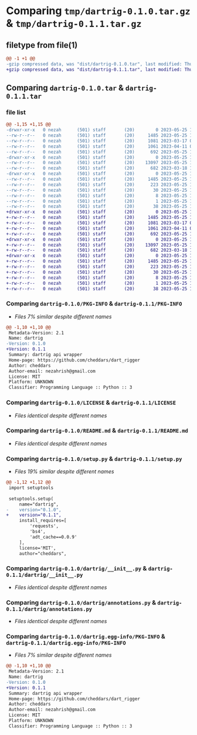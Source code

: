 # Comparing `tmp/dartrig-0.1.0.tar.gz` & `tmp/dartrig-0.1.1.tar.gz`

## filetype from file(1)

```diff
@@ -1 +1 @@
-gzip compressed data, was "dist/dartrig-0.1.0.tar", last modified: Thu May 25 14:35:11 2023, max compression
+gzip compressed data, was "dist/dartrig-0.1.1.tar", last modified: Thu May 25 14:48:04 2023, max compression
```

## Comparing `dartrig-0.1.0.tar` & `dartrig-0.1.1.tar`

### file list

```diff
@@ -1,15 +1,15 @@
-drwxr-xr-x   0 nezah      (501) staff       (20)        0 2023-05-25 14:35:11.000000 dartrig-0.1.0/
--rw-r--r--   0 nezah      (501) staff       (20)     1485 2023-05-25 14:35:11.000000 dartrig-0.1.0/PKG-INFO
--rw-r--r--   0 nezah      (501) staff       (20)     1081 2023-03-17 05:39:07.000000 dartrig-0.1.0/LICENSE
--rw-r--r--   0 nezah      (501) staff       (20)     1061 2023-04-11 08:24:52.000000 dartrig-0.1.0/README.md
--rw-r--r--   0 nezah      (501) staff       (20)      692 2023-05-25 14:35:10.000000 dartrig-0.1.0/setup.py
-drwxr-xr-x   0 nezah      (501) staff       (20)        0 2023-05-25 14:35:11.000000 dartrig-0.1.0/dartrig/
--rw-r--r--   0 nezah      (501) staff       (20)    13097 2023-05-25 14:35:10.000000 dartrig-0.1.0/dartrig/__init__.py
--rw-r--r--   0 nezah      (501) staff       (20)      682 2023-03-18 12:39:55.000000 dartrig-0.1.0/dartrig/annotations.py
-drwxr-xr-x   0 nezah      (501) staff       (20)        0 2023-05-25 14:35:11.000000 dartrig-0.1.0/dartrig.egg-info/
--rw-r--r--   0 nezah      (501) staff       (20)     1485 2023-05-25 14:35:11.000000 dartrig-0.1.0/dartrig.egg-info/PKG-INFO
--rw-r--r--   0 nezah      (501) staff       (20)      223 2023-05-25 14:35:11.000000 dartrig-0.1.0/dartrig.egg-info/SOURCES.txt
--rw-r--r--   0 nezah      (501) staff       (20)       30 2023-05-25 14:35:11.000000 dartrig-0.1.0/dartrig.egg-info/requires.txt
--rw-r--r--   0 nezah      (501) staff       (20)        8 2023-05-25 14:35:11.000000 dartrig-0.1.0/dartrig.egg-info/top_level.txt
--rw-r--r--   0 nezah      (501) staff       (20)        1 2023-05-25 14:35:11.000000 dartrig-0.1.0/dartrig.egg-info/dependency_links.txt
--rw-r--r--   0 nezah      (501) staff       (20)       38 2023-05-25 14:35:11.000000 dartrig-0.1.0/setup.cfg
+drwxr-xr-x   0 nezah      (501) staff       (20)        0 2023-05-25 14:48:04.000000 dartrig-0.1.1/
+-rw-r--r--   0 nezah      (501) staff       (20)     1485 2023-05-25 14:48:04.000000 dartrig-0.1.1/PKG-INFO
+-rw-r--r--   0 nezah      (501) staff       (20)     1081 2023-03-17 05:39:07.000000 dartrig-0.1.1/LICENSE
+-rw-r--r--   0 nezah      (501) staff       (20)     1061 2023-04-11 08:24:52.000000 dartrig-0.1.1/README.md
+-rw-r--r--   0 nezah      (501) staff       (20)      692 2023-05-25 14:48:00.000000 dartrig-0.1.1/setup.py
+drwxr-xr-x   0 nezah      (501) staff       (20)        0 2023-05-25 14:48:04.000000 dartrig-0.1.1/dartrig/
+-rw-r--r--   0 nezah      (501) staff       (20)    13097 2023-05-25 14:35:10.000000 dartrig-0.1.1/dartrig/__init__.py
+-rw-r--r--   0 nezah      (501) staff       (20)      682 2023-03-18 12:39:55.000000 dartrig-0.1.1/dartrig/annotations.py
+drwxr-xr-x   0 nezah      (501) staff       (20)        0 2023-05-25 14:48:04.000000 dartrig-0.1.1/dartrig.egg-info/
+-rw-r--r--   0 nezah      (501) staff       (20)     1485 2023-05-25 14:48:04.000000 dartrig-0.1.1/dartrig.egg-info/PKG-INFO
+-rw-r--r--   0 nezah      (501) staff       (20)      223 2023-05-25 14:48:04.000000 dartrig-0.1.1/dartrig.egg-info/SOURCES.txt
+-rw-r--r--   0 nezah      (501) staff       (20)       30 2023-05-25 14:48:04.000000 dartrig-0.1.1/dartrig.egg-info/requires.txt
+-rw-r--r--   0 nezah      (501) staff       (20)        8 2023-05-25 14:48:04.000000 dartrig-0.1.1/dartrig.egg-info/top_level.txt
+-rw-r--r--   0 nezah      (501) staff       (20)        1 2023-05-25 14:48:04.000000 dartrig-0.1.1/dartrig.egg-info/dependency_links.txt
+-rw-r--r--   0 nezah      (501) staff       (20)       38 2023-05-25 14:48:04.000000 dartrig-0.1.1/setup.cfg
```

### Comparing `dartrig-0.1.0/PKG-INFO` & `dartrig-0.1.1/PKG-INFO`

 * *Files 7% similar despite different names*

```diff
@@ -1,10 +1,10 @@
 Metadata-Version: 2.1
 Name: dartrig
-Version: 0.1.0
+Version: 0.1.1
 Summary: dartrig api wrapper
 Home-page: https://github.com/cheddars/dart_rigger
 Author: cheddars
 Author-email: nezahrish@gmail.com
 License: MIT
 Platform: UNKNOWN
 Classifier: Programming Language :: Python :: 3
```

### Comparing `dartrig-0.1.0/LICENSE` & `dartrig-0.1.1/LICENSE`

 * *Files identical despite different names*

### Comparing `dartrig-0.1.0/README.md` & `dartrig-0.1.1/README.md`

 * *Files identical despite different names*

### Comparing `dartrig-0.1.0/setup.py` & `dartrig-0.1.1/setup.py`

 * *Files 19% similar despite different names*

```diff
@@ -1,12 +1,12 @@
 import setuptools
 
 setuptools.setup(
     name="dartrig",
-    version="0.1.0",
+    version="0.1.1",
     install_requires=[
         'requests',
         'bs4',
         'adt_cache==0.0.9'
     ],
     license='MIT',
     author="cheddars",
```

### Comparing `dartrig-0.1.0/dartrig/__init__.py` & `dartrig-0.1.1/dartrig/__init__.py`

 * *Files identical despite different names*

### Comparing `dartrig-0.1.0/dartrig/annotations.py` & `dartrig-0.1.1/dartrig/annotations.py`

 * *Files identical despite different names*

### Comparing `dartrig-0.1.0/dartrig.egg-info/PKG-INFO` & `dartrig-0.1.1/dartrig.egg-info/PKG-INFO`

 * *Files 7% similar despite different names*

```diff
@@ -1,10 +1,10 @@
 Metadata-Version: 2.1
 Name: dartrig
-Version: 0.1.0
+Version: 0.1.1
 Summary: dartrig api wrapper
 Home-page: https://github.com/cheddars/dart_rigger
 Author: cheddars
 Author-email: nezahrish@gmail.com
 License: MIT
 Platform: UNKNOWN
 Classifier: Programming Language :: Python :: 3
```

